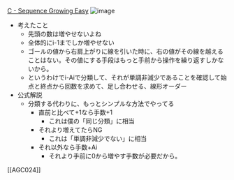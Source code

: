 
[C - Sequence Growing Easy](https://atcoder.jp/contests/agc024/tasks/agc024_c)
![image](https://gyazo.com/d9599e3ba6f5347d1b6783f3d3799ca0/thumb/1000)
- 考えたこと
    - 先頭の数は増やせないよね
    - 全体的にi-1までしか増やせない
    - ゴールの値から右肩上がりに線を引いた時に、右の値がその線を越えることはない。その値にする手段はもっと手前から操作を繰り返すしかないから。
    - というわけでi-Aiで分類して、それが単調非減少であることを確認して始点と終点から回数を求めて、足し合わせる、線形オーダー
- 公式解説
    - 分類する代わりに、もっとシンプルな方法でやってる
        - 直前と比べて+1なら手数+1
            - これは僕の「同じ分類」に相当
        - それより増えてたらNG
            - これは「単調非減少でない」に相当
        - それ以外なら手数+Ai
            - それより手前に0から増やす手数が必要だから。

[[AGC024]]
